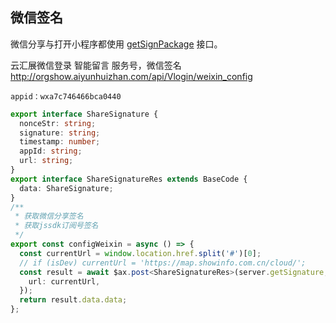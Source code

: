 ## 微信签名

微信分享与打开小程序都使用 [getSignPackage](http://orgshow.aiyunhuizhan.com/api/View/getSignPackage) 接口。

云汇展微信登录 智能留言 服务号，微信签名 http://orgshow.aiyunhuizhan.com/api/Vlogin/weixin_config

```
appid：wxa7c746466bca0440
```

```ts
export interface ShareSignature {
  nonceStr: string;
  signature: string;
  timestamp: number;
  appId: string;
  url: string;
}
export interface ShareSignatureRes extends BaseCode {
  data: ShareSignature;
}
/**
 * 获取微信分享签名
 * 获取jssdk订阅号签名
 */
export const configWeixin = async () => {
  const currentUrl = window.location.href.split('#')[0];
  // if (isDev) currentUrl = 'https://map.showinfo.com.cn/cloud/';
  const result = await $ax.post<ShareSignatureRes>(server.getSignature, {
    url: currentUrl,
  });
  return result.data.data;
};
```
